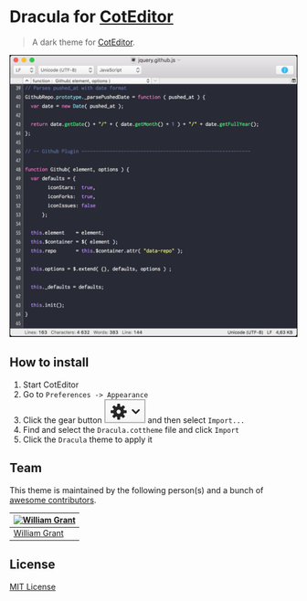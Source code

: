 # Dracula for [CotEditor](https://coteditor.com)

> A dark theme for [CotEditor](https://coteditor.com).

![Screenshot](assets/coteditor.png)

## How to install

1. Start CotEditor
2. Go to `Preferences -> Appearance`
3. Click the gear button  ![](assets/gear.png)  and then select `Import...`
4. Find and select the `Dracula.cottheme` file and click `Import`
6. Click the `Dracula` theme to apply it

## Team

This theme is maintained by the following person(s) and a bunch of [awesome contributors](https://github.com/dracula/coteditor/graphs/contributors).

[![William Grant](https://avatars3.githubusercontent.com/u/14887287?&v=3&s=70)](https://github.com/yougotwill) |
--- |
[William Grant](https://github.com/yougotwill) |

## License

[MIT License](./LICENSE)
